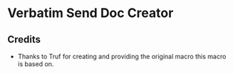 # Verbatim Send Doc Creator

## Credits
* Thanks to Truf for creating and providing the original macro this macro is based on.
